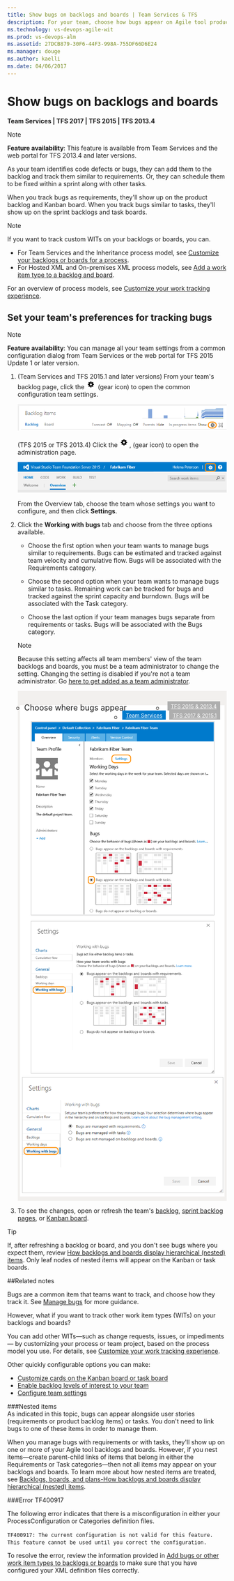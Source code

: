 ```yaml
---
title: Show bugs on backlogs and boards | Team Services & TFS
description: For your team, choose how bugs appear on Agile tool product, sprint/scrum  backlogs, and Kanban and task boards 
ms.technology: vs-devops-agile-wit
ms.prod: vs-devops-alm
ms.assetid: 27DCB879-30F6-44F3-998A-755DF66D6E24
ms.manager: douge
ms.author: kaelli
ms.date: 04/06/2017
---
```


# Show bugs on backlogs and boards  

<b>Team Services | TFS 2017 | TFS 2015 | TFS 2013.4 </b>

>[!NOTE]  
>**Feature availability**: This feature is available from Team Services and the web portal for TFS 2013.4 and later versions. 

As your team identifies code defects or bugs, they can add them to the backlog and track them similar to requirements. Or, they can schedule them to be fixed within a sprint along with other tasks. 
 
When you track bugs as requirements, they'll show up on the product backlog and Kanban board. When you track bugs similar to tasks, they'll show up on the sprint backlogs and task boards.

>[!NOTE]  
>If you want to track custom WITs on your backlogs or boards, you can.<br/>
> - For Team Services and the Inheritance process model, see [Customize your backlogs or boards for a process](../process/customize-process-backlogs-boards.md).   
> - For Hosted XML and On-premises XML process models, see [Add a work item type to a backlog and board](add-wits-to-backlogs-and-boards.md).
>  
>For an overview of process models, see [Customize your work tracking experience](../customize/customize-work.md).  


## Set your team's preferences for tracking bugs  

>[!NOTE]  
>**Feature availability**: You can manage all your team settings from a common configuration dialog from Team Services or the web portal for TFS 2015 Update 1 or later version.  

1. (Team Services and TFS 2015.1 and later versions) From your team's backlog page, click the ![gear icon](../_img/icons/team-settings-gear-icon.png) (gear icon) to open the common configuration team settings.  

	![Backlog board, open team settings](../backlogs/_img/organize-backlog-open-ccdialog.png) 

	(TFS 2015 or TFS 2013.4) Click the ![gear icon](../_img/icons/team-settings-gear-icon.png), (gear icon) to open the administration page.  

	![Gear icon provides access to admin pages](../_img/icons/ALM_OpenAdminContext.png)

	From the Overview tab, choose the team whose settings you want to configure, and then click **Settings**.

2. Click the **Working with bugs** tab and choose from the three options available.

	* Choose the first option when your team wants to manage bugs similar to requirements. Bugs can be estimated and tracked against team velocity and cumulative flow. Bugs will be associated with the Requirements category.  

	* Choose the second option when your team wants to manage bugs similar to tasks. Remaining work can be tracked for bugs and tracked against the sprint capacity and burndown. Bugs will be associated with the Task category. 

	* Choose the last option if your team manages bugs separate from requirements or tasks. Bugs will be associated with the Bugs category. 

	>[!NOTE]  
	>Because this setting affects all team members' view of the team backlogs and boards, you must be a team administrator to change the setting. Changing the setting is disabled if you're not a team administrator. Go [here to get added as a team administrator](../scale/manage-team-assets.md#add-team-admin).
	
	<div style="background-color: #f2f0ee;padding-top:10px;padding-bottom:10px;">
	<ul class="nav nav-pills" style="padding-right:15px;padding-left:15px;padding-bottom:5px;vertical-align:top;font-size:18px;">
	<li style="float:left;" data-toggle="collapse" data-target="#bug-settings">Choose where bugs appear</li>
	<li style="float: right;"><a style="max-width: 374px;min-width: 120px;vertical-align: top;background-color:#AEAEAE;margin: 0px 0px 0px 8px;min-width:90px;color: #fff;border: solid 2px #AEAEAE;border-radius: 0;padding: 2px 6px 0px 6px;outline-style:none;height:32px;font-size:12px;font-weight:400" data-toggle="pill" href="#bug-settings-tfs-2013">TFS 2015 & 2013.4</a></li>
	<li style="float: right;"><a style="max-width: 374px;min-width: 120px;vertical-align: top;background-color:#AEAEAE;margin: 0px 0px 0px 8px;min-width:90px;color: #fff;border: solid 2px #AEAEAE;border-radius: 0;padding: 2px 6px 0px 6px;outline-style:none;height:32px;font-size:12px;font-weight:400" data-toggle="pill" href="#bug-settings-tfs-2015">TFS 2017 & 2015.1</a></li>
	<li class="active" style="float: right"><a style="max-width: 374px;min-width: 120px;vertical-align: top;background-color:#007acc;margin: 0px 0px 0px 0px;min-width:90px;color: #fff;border: solid 2px #007acc;border-radius: 0;padding: 2px 6px 0px 6px;outline-style:none;height:32px;font-size:12px;font-weight:400" data-toggle="pill" href="#bug-settings-team-services">Team Services</a></li>
	</ul>
	
	<div id="bug-settings" class="tab-content collapse in fade" style="background-color: #ffffff;margin-left:5px;margin-right:5px;padding: 5px 5px 5px 5px;">
	
	<div id="bug-settings-tfs-2013" class="tab-pane fade" style="background-color: #ffffff;margin-left: 15px;margin-right:15px;padding: 5px 5px 5px 5px;">
	
	<img src="_img/team-settings.png" alt="TFS 2015, web portal, team settings admin page, Working with bugs" style="border: 1px solid #CCCCCC;" />
	
	</div>

	<div id="bug-settings-tfs-2015" class="tab-pane fade" style="background-color: #ffffff;margin-left: 15px;margin-right:15px;padding: 5px 5px 5px 5px;">
	
	<img src="_img/show-bugs-settings-2017.png" alt="TFS, web portal, team settings dialog, Working with bugs tab" style="border: 1px solid #CCCCCC;" />
	
	</div>
	
	<div id="bug-settings-team-services" class="tab-pane fade in active">  
	<img src="_img/show-bugs-settings-ts.png" alt="Team Services, web portal, team settings dialog, Working with bugs tab" style="border: 1px solid #CCCCCC;" />
	
	</div>
	</div>
	</div>
 	  
3. To see the changes, open or refresh the team's [backlog](../backlogs/create-your-backlog.md), [sprint backlog pages](../scrum/sprint-planning.md), or [Kanban board](../kanban/kanban-basics.md).  

>[!TIP]  
>If, after refreshing a backlog or board, and you don't see bugs where you expect them, review [How backlogs and boards display hierarchical (nested) items](../backlogs-boards-plans.md#nested). Only leaf nodes of nested items will appear on the Kanban or task boards.  

##Related notes

Bugs are a common item that teams want to track, and choose how they track it. See [Manage bugs](../backlogs/manage-bugs.md) for more guidance. 

However, what if you want to track other work item types (WITs) on your backlogs and boards?  

You can add other WITs&#8212;such as change requests, issues, or impediments&#8212; by customizing your process or team project, based on the process model you use. For details, see [Customize your work tracking experience](customize-work.md).

Other quickly configurable options you can make:
- [Customize cards on the Kanban board or task board](customize-cards.md)
- [Enable backlog levels of interest to your team](../customize/select-backlog-navigation-levels.md) 
- [Configure team settings](../scale/manage-team-assets.md)  


###Nested items  
As indicated in this topic, bugs can appear alongside user stories (requirements or product backlog items) or tasks. You don't need to link bugs to one of these items in order to manage them.

When you manage bugs with requirements or with tasks, they'll show up on one or more of your Agile tool backlogs and boards. However, if you nest items&mdash;create parent-child links of items that belong in either the Requirements or Task categories&mdash;then not all items may appear on your backlogs and boards. To learn more about how nested items are treated, see [Backlogs, boards, and plans-How backlogs and boards display hierarchical (nested) items](../backlogs-boards-plans.md#nested).

###Error TF400917  

The following error indicates that there is a misconfiguration in either your ProcessConfiguration or Categories definition files. 

```TF400917: The current configuration is not valid for this feature. This feature cannot be used until you correct the configuration.```

To resolve the error, review the information provided in [Add bugs or other work item types to backlogs or boards](add-wits-to-backlogs-and-boards.md) to make sure that you have configured your XML definition files correctly.     

